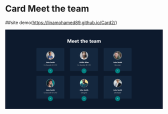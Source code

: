 # Card Meet the team

##site demo(https://linamohamed89.github.io/Card2/)

![](https://github.com/Linamohamed89/Card2/blob/main/screenshot.png)
